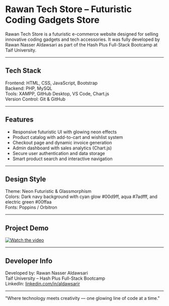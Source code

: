 # Rawan Tech Store – Futuristic Coding Gadgets Store

Rawan Tech Store is a futuristic e-commerce website designed for selling innovative coding gadgets and tech accessories.
It was fully developed by Rawan Nasser Aldawsari as part of the Hash Plus Full-Stack Bootcamp at Taif University.

---

## Tech Stack

Frontend: HTML, CSS, JavaScript, Bootstrap  
Backend: PHP, MySQL  
Tools: XAMPP, GitHub Desktop, VS Code, Chart.js  
Version Control: Git & GitHub

---

## Features

- Responsive futuristic UI with glowing neon effects  
- Product catalog with add-to-cart and wishlist system  
- Checkout page and dynamic invoice generation  
- Admin dashboard with sales analytics (Chart.js)  
- Secure user authentication and data storage  
- Smart product search and interactive navigation

---

## Design Style

Theme: Neon Futuristic & Glassmorphism  
Colors: Dark navy background with cyan glow #00d9ff, aqua #7adfff, and electric green #00ffaa  
Fonts: Poppins / Orbitron

---

## Project Demo

[![Watch the video](https://img.youtube.com/vi/bP_dYaQCFjo/0.jpg)](https://www.youtube.com/watch?v=bP_dYaQCFjo)

---

## Developer Info

Developed by: Rawan Nasser Aldawsari  
Taif University – Hash Plus Full-Stack Bootcamp  
LinkedIn: [linkedin.com/in/aldawsarir](https://linkedin.com/in/aldawsarir)

---

"Where technology meets creativity — one glowing line of code at a time."
